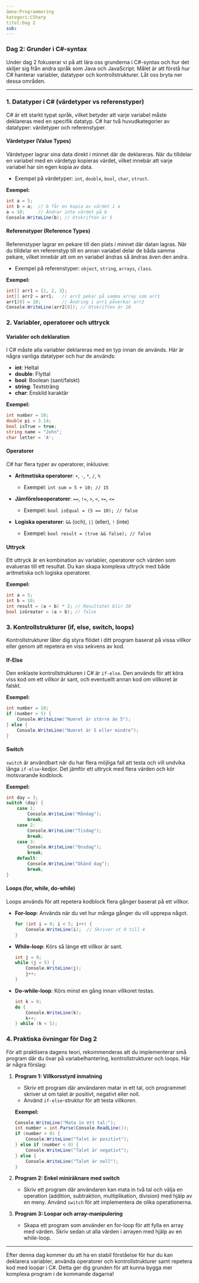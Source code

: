 ```yaml
---
ämne:Programmering
kategori:CSharp
titel:Dag 2
sub:
---
```

### Dag 2: Grunder i C#-syntax

Under dag 2 fokuserar vi på att lära oss grunderna i C#-syntax och hur det skiljer sig från andra språk som Java och JavaScript. Målet är att förstå hur C# hanterar variabler, datatyper och kontrollstrukturer. Låt oss bryta ner dessa områden.

---

### 1. **Datatyper i C# (värdetyper vs referenstyper)**

C# är ett starkt typat språk, vilket betyder att varje variabel måste deklareras med en specifik datatyp. C# har två huvudkategorier av datatyper: värdetyper och referenstyper.

#### **Värdetyper (Value Types)**
Värdetyper lagrar sina data direkt i minnet där de deklareras. När du tilldelar en variabel med en värdetyp kopieras värdet, vilket innebär att varje variabel har sin egen kopia av data.
- Exempel på värdetyper: `int`, `double`, `bool`, `char`, `struct`.
  
**Exempel:**
```csharp
int a = 5;
int b = a;  // b får en kopia av värdet i a
a = 10;     // Ändrar inte värdet på b
Console.WriteLine(b); // Utskriften är 5
```

#### **Referenstyper (Reference Types)**
Referenstyper lagrar en pekare till den plats i minnet där datan lagras. När du tilldelar en referenstyp till en annan variabel delar de båda samma pekare, vilket innebär att om en variabel ändras så ändras även den andra.
- Exempel på referenstyper: `object`, `string`, `arrays`, `class`.

**Exempel:**
```csharp
int[] arr1 = {1, 2, 3};
int[] arr2 = arr1;   // arr2 pekar på samma array som arr1
arr1[0] = 10;        // Ändring i arr1 påverkar arr2
Console.WriteLine(arr2[0]); // Utskriften är 10
```

### 2. **Variabler, operatorer och uttryck**

#### **Variabler och deklaration**
I C# måste alla variabler deklareras med en typ innan de används. Här är några vanliga datatyper och hur de används:
- **int**: Heltal
- **double**: Flyttal
- **bool**: Boolean (sant/falskt)
- **string**: Textsträng
- **char**: Enskild karaktär

**Exempel:**
```csharp
int number = 10;
double pi = 3.14;
bool isTrue = true;
string name = "John";
char letter = 'A';
```

#### **Operatorer**
C# har flera typer av operatorer, inklusive:
- **Aritmetiska operatorer**: `+`, `-`, `*`, `/`, `%`
  - Exempel: `int sum = 5 + 10; // 15`
  
- **Jämförelseoperatorer**: `==`, `!=`, `>`, `<`, `>=`, `<=`
  - Exempel: `bool isEqual = (5 == 10); // false`
  
- **Logiska operatorer**: `&&` (och), `||` (eller), `!` (inte)
  - Exempel: `bool result = (true && false); // false`

#### **Uttryck**
Ett uttryck är en kombination av variabler, operatorer och värden som evalueras till ett resultat. Du kan skapa komplexa uttryck med både aritmetiska och logiska operatorer.
  
**Exempel:**
```csharp
int a = 5;
int b = 10;
int result = (a + b) * 2; // Resultatet blir 30
bool isGreater = (a > b); // false
```

### 3. **Kontrollstrukturer (if, else, switch, loops)**

Kontrollstrukturer låter dig styra flödet i ditt program baserat på vissa villkor eller genom att repetera en viss sekvens av kod.

#### **If-Else**
Den enklaste kontrollstrukturen i C# är `if-else`. Den används för att köra viss kod om ett villkor är sant, och eventuellt annan kod om villkoret är falskt.

**Exempel:**
```csharp
int number = 10;
if (number > 5) {
    Console.WriteLine("Numret är större än 5");
} else {
    Console.WriteLine("Numret är 5 eller mindre");
}
```

#### **Switch**
`switch` är användbart när du har flera möjliga fall att testa och vill undvika långa `if-else`-kedjor. Det jämför ett uttryck med flera värden och kör motsvarande kodblock.

**Exempel:**
```csharp
int day = 3;
switch (day) {
    case 1:
        Console.WriteLine("Måndag");
        break;
    case 2:
        Console.WriteLine("Tisdag");
        break;
    case 3:
        Console.WriteLine("Onsdag");
        break;
    default:
        Console.WriteLine("Okänd dag");
        break;
}
```

#### **Loops (for, while, do-while)**
Loops används för att repetera kodblock flera gånger baserat på ett villkor.

- **For-loop**: Används när du vet hur många gånger du vill upprepa något.
  ```csharp
  for (int i = 0; i < 5; i++) {
      Console.WriteLine(i);  // Skriver ut 0 till 4
  }
  ```

- **While-loop**: Körs så länge ett villkor är sant.
  ```csharp
  int j = 0;
  while (j < 5) {
      Console.WriteLine(j);
      j++;
  }
  ```

- **Do-while-loop**: Körs minst en gång innan villkoret testas.
  ```csharp
  int k = 0;
  do {
      Console.WriteLine(k);
      k++;
  } while (k < 5);
  ```

### 4. **Praktiska övningar för Dag 2**

För att praktisera dagens teori, rekommenderas att du implementerar små program där du övar på variabelhantering, kontrollstrukturer och loops. Här är några förslag:

1. **Program 1: Villkorsstyrd inmatning**
   - Skriv ett program där användaren matar in ett tal, och programmet skriver ut om talet är positivt, negativt eller noll.
   - Använd `if-else`-struktur för att testa villkoren.
  
   **Exempel:**
   ```csharp
   Console.WriteLine("Mata in ett tal:");
   int number = int.Parse(Console.ReadLine());
   if (number > 0) {
       Console.WriteLine("Talet är positivt");
   } else if (number < 0) {
       Console.WriteLine("Talet är negativt");
   } else {
       Console.WriteLine("Talet är noll");
   }
   ```

2. **Program 2: Enkel miniräknare med switch**
   - Skriv ett program där användaren kan mata in två tal och välja en operation (addition, subtraktion, multiplikation, division) med hjälp av en meny. Använd `switch` för att implementera de olika operationerna.

3. **Program 3: Loopar och array-manipulering**
   - Skapa ett program som använder en for-loop för att fylla en array med värden. Skriv sedan ut alla värden i arrayen med hjälp av en while-loop.

---

Efter denna dag kommer du att ha en stabil förståelse för hur du kan deklarera variabler, använda operatorer och kontrollstrukturer samt repetera kod med loopar i C#. Detta ger dig grunden för att kunna bygga mer komplexa program i de kommande dagarna!